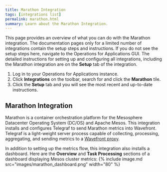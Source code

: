 ```yaml
---
title: Marathon Integration
tags: [integrations list]
permalink: marathon.html
summary: Learn about the Marathon Integration.
---
```


This page provides an overview of what you can do with the Marathon integration. The documentation pages only for a limited number of integrations contain the setup steps and instructions. If you do not see the setup steps here, navigate to the Operations for Applications GUI. The detailed instructions for setting up and configuring all integrations, including the Marathon integration are on the **Setup** tab of the integration.

1. Log in to your Operations for Applications instance. 
2. Click **Integrations** on the toolbar, search for and click the **Marathon** tile. 
3. Click the **Setup** tab and you will see the most recent and up-to-date instructions.

## Marathon Integration

Marathon is a container orchestration platform for the Mesosphere Datacenter Operating System (DC/OS) and Apache Mesos.
This integration installs and configures Telegraf to send Marathon metrics into Wavefront. Telegraf is a light-weight server process capable of collecting, processing, aggregating, and sending metrics to a [Wavefront proxy](https://docs.wavefront.com/proxies.html).

In addition to setting up the metrics flow, this integration also installs a dashboard. Here are the **Overview** and **Task Processing** sections of a dashboard displaying Mesos cluster metrics:
{% include image.md src="images/marathon_dashboard.png" width="80" %}




